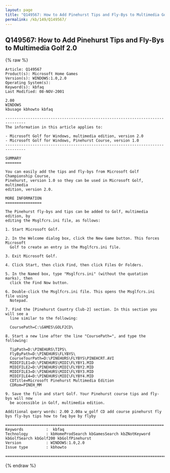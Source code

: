 ```yaml
---
layout: page
title: "Q149567: How to Add Pinehurst Tips and Fly-Bys to Multimedia Golf 2.0"
permalink: /kb/149/Q149567/
---
```


## Q149567: How to Add Pinehurst Tips and Fly-Bys to Multimedia Golf 2.0

{% raw %}

	Article: Q149567
	Product(s): Microsoft Home Games
	Version(s): WINDOWS:1.0,2.0
	Operating System(s): 
	Keyword(s): kbfaq
	Last Modified: 08-NOV-2001
	
	2.00
	WINDOWS
	kbusage kbhowto kbfaq
	
	-------------------------------------------------------------------------------
	The information in this article applies to:
	
	- Microsoft Golf for Windows, multimedia edition, version 2.0 
	- Microsoft Golf for Windows, Pinehurst Course, version 1.0 
	-------------------------------------------------------------------------------
	
	SUMMARY
	=======
	
	You can easily add the tips and fly-bys from Microsoft Golf Championship Course,
	Pinehurst, version 1.0 so they can be used in Microsoft Golf, multimedia
	edition, version 2.0.
	
	MORE INFORMATION
	================
	
	The Pinehurst fly-bys and tips can be added to Golf, multimedia edition, by
	editing the Msglfcrs.ini file, as follows:
	
	1. Start Microsoft Golf.
	
	2. In the Welcome dialog box, click the New Game button. This forces Microsoft
	  Golf to create an entry in the Msglfcrs.ini file.
	
	3. Exit Microsoft Golf.
	
	4. Click Start, then click Find, then click Files Or Folders.
	
	5. In the Named box, type "Msglfcrs.ini" (without the quotation marks), then
	  click the Find Now button.
	
	6. Double-click the Msglfcrs.ini file. This opens the Msglfcrs.ini file using
	  Notepad.
	
	7. Find the [Pinehurst Country Club-2] section. In this section you will see a
	  line similar to the following:
	
	  CoursePath=C:\GAMES\GOLF2CD\
	
	8. Start a new line after the line "CoursePath=", and type the following:
	
	  TipPath=D:\PINEHURS\TIPS\
	  FlyByPath=D:\PINEHURS\FLYBYS\
	  CourseTourPath=D:\PINEHURS\FLYBYS\PINEHCRT.AVI
	  MIDIFILE1=D:\PINEHURS\MIDI\FLYBY1.MID
	  MIDIFILE2=D:\PINEHURS\MIDI\FLYBY2.MID
	  MIDIFILE3=D:\PINEHURS\MIDI\FLYBY3.MID
	  MIDIFILE4=D:\PINEHURS\MIDI\FLYBY4.MID
	  CDTitle=Microsoft Pinehurst Multimedia Edition
	  CDRom=PINEH_MM
	
	9. Save the file and start Golf. Your Pinehurst course tips and fly-bys will now
	  be accessible in Golf, multimedia edition.
	
	Additional query words: 2.00 2.00a w_golf CD add course pinehurst fly bys fly-bys tips how to faq bye by flyby
	
	======================================================================
	Keywords          :  kbfaq
	Technology        : kbHomeProdSearch kbGamesSearch kbZNotKeyword kbGolfSearch kbGolf200 kbGolfPinehurst
	Version           : WINDOWS:1.0,2.0
	Issue type        : kbhowto
	
	=============================================================================
	

{% endraw %}
